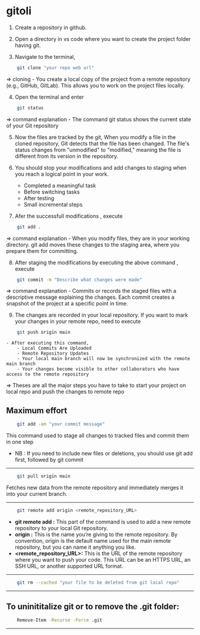 # gitoli
1. Create a repository in github.

2. Open a directory in vs code where you want to create the project folder having git.

3. Navigate to the terminal, 
```bash
    git clone "your repo web url"
```
⇒ cloning
    - You create a local copy of the project from a remote repository (e.g., GitHub, GitLab). This allows you to work on the project    files locally.

4. Open the terminal and enter
```bash
    git status
```
⇒ command explanation
    - The command git status shows the current state of your Git repository

5. Now the files are tracked by the git, When you modify a file in the cloned repository, Git detects that the file has been changed. The file's status changes from "unmodified" to "modified," meaning the file is different from its version in the repository.

6. You should stop your modifications and add changes to staging when you reach a logical point in your work. 
    - Completed a meaningful task
    - Before switching tasks
    - After testing
    - Small incremental steps

7. Afer the successfull modifications , execute 
```bash
    git add .
```
⇒ command explanation
    - When you modify files, they are in your working directory. git add moves these changes to the staging area, where you prepare them for committing.

8. After staging the modifications by executing the above command , execute
```bash
    git commit -m "Describe what changes were made"
```
⇒ command explanation
    - Commits or records the staged files with a descriptive message explaining the changes. Each commit creates a snapshot of the project at a specific point in time.

9. The changes are recorded in your local repository. If you want to mark your changes in your remote repo, need to execute
```bash
    git push origin main
```
    - After executing this command,
        - Local Commits Are Uploaded
        - Remote Repository Updates
        - Your local main branch will now be synchronized with the remote main branch
        - Your changes become visible to other collaborators who have access to the remote repository

⇒ Theses are all the major steps you have to take to start your project on local repo and push the changes to remote repo


## Maximum effort
```bash
    git add -am "your commit message"
```
This command used to stage all changes to tracked files and commit them in one step

- NB : If you need to include new files or deletions, you should use git add first, followed by git commit

---

```bash
    git pull origin main
```
Fetches new data from the remote repository and immediately merges it into your current branch.

---

```bash
    git remote add origin <remote_repository_URL>
```
- **git remote add :** This part of the command is used to add a new remote repository to your local Git repository.
- **origin :** This is the name you’re giving to the remote repository. By convention, origin is the default name used for the main remote repository, but you can name it anything you like.
- **<remote_repository_URL>:**  This is the URL of the remote repository where you want to push your code. This URL can be an HTTPS URL, an SSH URL, or another supported URL format.

---
```bash
    git rm --cached "your file to be deleted from git local repo"
```
---

To uninititalize git or to remove the .git folder:
---
```bash
    Remove-Item -Recurse -Force .git
```
---





